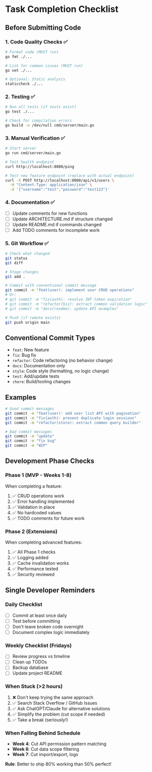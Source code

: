 # Task Completion Checklist

## Before Submitting Code

### 1. Code Quality Checks ✅
```bash
# Format code (MUST run)
go fmt ./...

# Lint for common issues (MUST run)
go vet ./...

# Optional: Static analysis
staticcheck ./...
```

### 2. Testing ✅
```bash
# Run all tests (if tests exist)
go test ./...

# Check for compilation errors
go build -o /dev/null cmd/server/main.go
```

### 3. Manual Verification ✅
```bash
# Start server
go run cmd/server/main.go

# Test health endpoint
curl http://localhost:8080/ping

# Test new feature endpoint (replace with actual endpoint)
curl -X POST http://localhost:8080/api/v1/users \
  -H "Content-Type: application/json" \
  -d '{"username":"test","password":"test123"}'
```

### 4. Documentation ✅
- [ ] Update comments for new functions
- [ ] Update ARCHITECTURE.md if structure changed
- [ ] Update README.md if commands changed
- [ ] Add TODO comments for incomplete work

### 5. Git Workflow ✅
```bash
# Check what changed
git status
git diff

# Stage changes
git add .

# Commit with conventional commit message
git commit -m "feat(user): implement user CRUD operations"
# Or:
# git commit -m "fix(auth): resolve JWT token expiration"
# git commit -m "refactor(biz): extract common validation logic"
# git commit -m "docs(readme): update API examples"

# Push (if remote exists)
git push origin main
```

## Conventional Commit Types
- `feat`: New feature
- `fix`: Bug fix
- `refactor`: Code refactoring (no behavior change)
- `docs`: Documentation only
- `style`: Code style (formatting, no logic change)
- `test`: Add/update tests
- `chore`: Build/tooling changes

## Examples
```bash
# Good commit messages
git commit -m "feat(user): add user list API with pagination"
git commit -m "fix(auth): prevent duplicate login sessions"
git commit -m "refactor(store): extract common query builder"

# Bad commit messages
git commit -m "update"
git commit -m "fix bug"
git commit -m "WIP"
```

## Development Phase Checks

### Phase 1 (MVP - Weeks 1-8)
When completing a feature:
1. ✅ CRUD operations work
2. ✅ Error handling implemented
3. ✅ Validation in place
4. ✅ No hardcoded values
5. ✅ TODO comments for future work

### Phase 2 (Extensions)
When completing advanced features:
1. ✅ All Phase 1 checks
2. ✅ Logging added
3. ✅ Cache invalidation works
4. ✅ Performance tested
5. ✅ Security reviewed

## Single Developer Reminders

### Daily Checklist
- [ ] Commit at least once daily
- [ ] Test before committing
- [ ] Don't leave broken code overnight
- [ ] Document complex logic immediately

### Weekly Checklist (Fridays)
- [ ] Review progress vs timeline
- [ ] Clean up TODOs
- [ ] Backup database
- [ ] Update project README

### When Stuck (>2 hours)
1. ❌ Don't keep trying the same approach
2. ✅ Search Stack Overflow / GitHub Issues
3. ✅ Ask ChatGPT/Claude for alternative solutions
4. ✅ Simplify the problem (cut scope if needed)
5. ✅ Take a break (seriously!)

### When Falling Behind Schedule
- **Week 4**: Cut API permission pattern matching
- **Week 6**: Cut data scope filtering
- **Week 7**: Cut import/export, logs

**Rule**: Better to ship 80% working than 50% perfect!